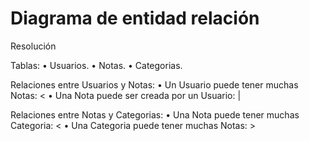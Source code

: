 # Diagrama de entidad relación

Resolución

Tablas:
    •	Usuarios.
    •	Notas.
    •	Categorias.

Relaciones entre Usuarios y Notas:
    •	Un Usuario puede tener muchas Notas: <
    •	Una Nota puede ser creada por un Usuario: |

Relaciones entre Notas y Categorias:
    •	Una Nota puede tener muchas Categoria: <
    •	Una Categoria puede tener muchas Notas: >
